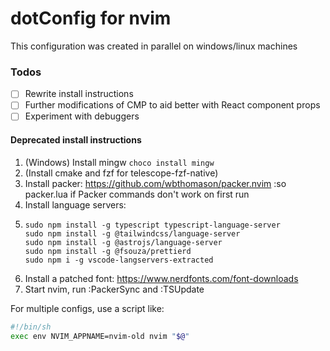 # dotConfig for nvim
This configuration was created in parallel on windows/linux machines

### Todos
- [ ] Rewrite install instructions 
- [ ] Further modifications of CMP to aid better with React component props
- [ ] Experiment with debuggers

#### Deprecated install instructions
1. (Windows) Install mingw `choco install mingw` 
2. (Install cmake and fzf for telescope-fzf-native)
3. Install packer: https://github.com/wbthomason/packer.nvim
       :so packer.lua if Packer commands don't work on first run
4. Install language servers:
5.     sudo npm install -g typescript typescript-language-server
       sudo npm install -g @tailwindcss/language-server
       sudo npm install -g @astrojs/language-server
       sudo npm install -g @fsouza/prettierd
       sudo npm i -g vscode-langservers-extracted
5. Install a patched font: https://www.nerdfonts.com/font-downloads
6. Start nvim, run :PackerSync and :TSUpdate

For multiple configs, use a script like:
```bash
#!/bin/sh
exec env NVIM_APPNAME=nvim-old nvim "$@"
```
